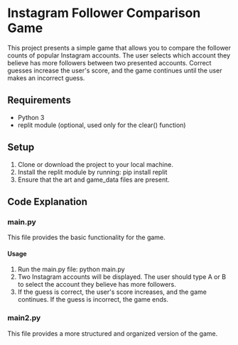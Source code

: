 # Instagram Follower Comparison Game

This project presents a simple game that allows you to compare the follower counts of popular Instagram accounts. The user selects which account they believe has more followers between two presented accounts. Correct guesses increase the user's score, and the game continues until the user makes an incorrect guess.

## Requirements
 - Python 3
 - replit module (optional, used only for the clear() function)

## Setup
 1. Clone or download the project to your local machine.
 2. Install the replit module by running: pip install replit
 3.  Ensure that the art and game_data files are present.

## Code Explanation
### main.py
This file provides the basic functionality for the game.
#### Usage
 1. Run the main.py file: python main.py
 2. Two Instagram accounts will be displayed. The user should type A or B to select the account they believe has more followers.
 3. If the guess is correct, the user's score increases, and the game continues. If the guess is incorrect, the game ends.

### main2.py
This file provides a more structured and organized version of the game.
